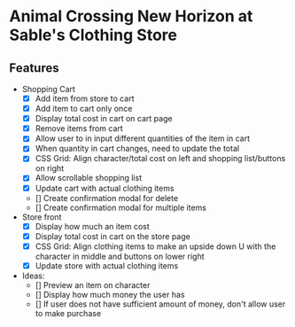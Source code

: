 # Animal Crossing New Horizon at Sable's Clothing Store

## Features

- Shopping Cart
    - [X] Add item from store to cart
    - [X] Add item to cart only once
    - [X] Display total cost in cart on cart page
    - [X] Remove items from cart
    - [X] Allow user to in input different quantities of the item in cart
    - [X] When quantity in cart changes, need to update the total 
    - [X] CSS Grid: Align character/total cost on left and shopping list/buttons on right 
    - [X] Allow scrollable shopping list
    - [X] Update cart with actual clothing items
    - [] Create confirmation modal for delete 
    - [] Create confirmation modal for multiple items
- Store front
    - [X] Display how much an item cost
    - [X] Display total cost in cart on the store page
    - [X] CSS Grid: Align clothing items to make an upside down U with the character in middle and buttons on lower right
    - [X] Update store with actual clothing items

- Ideas:
    - [] Preview an item on character
    - [] Display how much money the user has
    - [] If user does not have sufficient amount of money, don't allow user to make purchase


